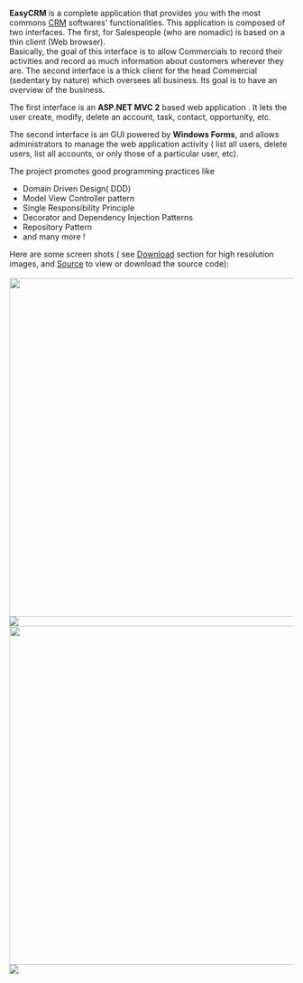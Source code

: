 <p><b>EasyCRM</b> is a complete application that provides you with the most commons <a href='http://en.wikipedia.org/wiki/Customer_relationship_management'>CRM</a> softwares' functionalities. This application is composed of two interfaces. The first, for Salespeople (who are nomadic) is based on a thin client (Web browser).<br>
Basically, the goal of this interface is to allow Commercials to record their activities and record as much information about customers wherever they are. The second interface is a thick client for the head Commercial (sedentary by nature) which oversees all business. Its goal is to have an overview of the business.<br>
</p>
<p>
The first interface is an <b>ASP.NET MVC 2</b> based web application . It lets the user create, modify, delete an account, task, contact, opportunity, etc.<br>
</p>

<p>The second interface is an GUI powered by <b>Windows Forms</b>, and allows administrators to manage the web application activity ( list all users, delete users, list all accounts, or only those of a particular user, etc).<br>
</p>

<p>The project promotes good programming practices like<br>
<ul><li>Domain Driven Design( DDD)<br>
</li><li>Model View Controller pattern<br>
</li><li>Single Responsibility Principle<br>
</li><li>Decorator and Dependency Injection Patterns<br>
</li><li>Repository Pattern<br>
</li><li>and many more !<br>
</p></li></ul>

<p>Here are some screen shots ( see <a href='http://code.google.com/p/easy-crm/downloads/list'>Download</a> section for high resolution images, and <a href='http://code.google.com/p/easy-crm/source/browse/'>Source</a> to view or download the source code):<br>
<br>
<img src='http://easy-crm.googlecode.com/files/screen_home.png' width='900' height='600' />
<img src='http://easy-crm.googlecode.com/files/screen_edit_user.png' />
<img src='http://easy-crm.googlecode.com/files/screen_task_list.png' width='900' height='600' />

<img src='http://easy-crm.googlecode.com/files/screen_about.png' />
</p>